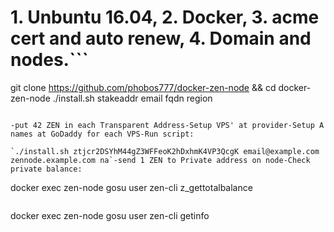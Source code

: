 # 1. Unbuntu 16.04, 2. Docker, 3. acme cert and auto renew, 4. Domain and nodes.```
git clone https://github.com/phobos777/docker-zen-node && cd docker-zen-node
./install.sh stakeaddr email fqdn region
```

-put 42 ZEN in each Transparent Address-Setup VPS' at provider-Setup A names at GoDaddy for each VPS-Run script:

`./install.sh ztjcr2DSYhM44gZ3WFFeoK2hDxhmK4VP3QcgK email@example.com zennode.example.com na`-send 1 ZEN to Private address on node-Check private balance:

```
docker exec zen-node gosu user zen-cli z_gettotalbalance
```-VPS to fully update to the latest block.status:

```
docker exec zen-node gosu user zen-cli getinfo
```
